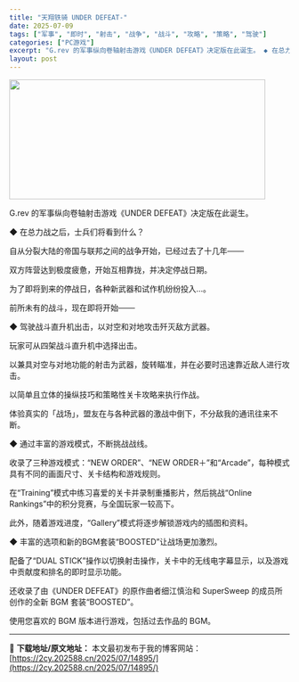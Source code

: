 ```yaml
---
title: "天翔铁骑 UNDER DEFEAT-"
date: 2025-07-09
tags: ["军事", "即时", "射击", "战争", "战斗", "攻略", "策略", "驾驶"]
categories: ["PC游戏"]
excerpt: "G.rev 的军事纵向卷轴射击游戏《UNDER DEFEAT》决定版在此诞生。 ◆ 在总力战之后，士兵们将看到什么？ 自从分裂大陆的帝国与联邦之间的战争开始，已经过去了十几年─── 双方阵营达到极度疲惫，开始互相靠拢，并决定停战日期。 为了即将到来的停战日，各种新武器和试作机纷纷投入…。 前所未有的&hellip;"
layout: post
---
```


<img class="aligncenter size-full wp-image-14900" src="https://2cy.202588.cn/wp-content/uploads/2025/07/2025070903103397.webp" alt="" width="460" height="215" />

G.rev 的军事纵向卷轴射击游戏《UNDER DEFEAT》决定版在此诞生。

◆ 在总力战之后，士兵们将看到什么？

自从分裂大陆的帝国与联邦之间的战争开始，已经过去了十几年───

双方阵营达到极度疲惫，开始互相靠拢，并决定停战日期。

为了即将到来的停战日，各种新武器和试作机纷纷投入…。

前所未有的战斗，现在即将开始───

◆ 驾驶战斗直升机出击，以对空和对地攻击歼灭敌方武器。

玩家可从四架战斗直升机中选择出击。

以兼具对空与对地功能的射击为武器，旋转瞄准，并在必要时迅速靠近敌人进行攻击。

以简单且立体的操纵技巧和策略性关卡攻略来执行作战。

体验真实的「战场」，盟友在与各种武器的激战中倒下，不分敌我的通讯往来不断。

◆ 通过丰富的游戏模式，不断挑战战线。

收录了三种游戏模式：“NEW ORDER”、“NEW ORDER＋”和“Arcade”，每种模式具有不同的画面尺寸、关卡结构和游戏规则。

在“Training”模式中练习喜爱的关卡并录制重播影片，然后挑战“Online Rankings”中的积分竞赛，与全国玩家一较高下。

此外，随着游戏进度，“Gallery”模式将逐步解锁游戏内的插图和资料。

◆ 丰富的选项和新的BGM套装“BOOSTED”让战场更加激烈。

配备了“DUAL STICK”操作以切换射击操作，关卡中的无线电字幕显示，以及游戏中贡献度和排名的即时显示功能。

还收录了由《UNDER DEFEAT》的原作曲者细江慎治和 SuperSweep 的成员所创作的全新 BGM 套装“BOOSTED”。

使用您喜欢的 BGM 版本进行游戏，包括过去作品的 BGM。

---
📖 **下载地址/原文地址：** 本文最初发布于我的博客网站：[https://2cy.202588.cn/2025/07/14895/](https://2cy.202588.cn/2025/07/14895/)
